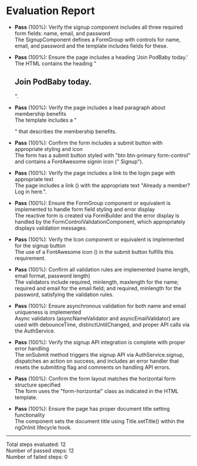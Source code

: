 # Evaluation Report

- **Pass** (100%): Verify the signup component includes all three required form fields: name, email, and password  
  The SignupComponent defines a FormGroup with controls for name, email, and password and the template includes fields for these.

- **Pass** (100%): Ensure the page includes a heading 'Join PodBaby today.'  
  The HTML contains the heading "<h2>Join PodBaby today.</h2>".

- **Pass** (100%): Verify the page includes a lead paragraph about membership benefits  
  The template includes a "<p class="lead">" that describes the membership benefits.

- **Pass** (100%): Confirm the form includes a submit button with appropriate styling and icon  
  The form has a submit button styled with "btn btn-primary form-control" and contains a FontAwesome signin icon ("<i class="fa fa-sign-in"></i> Signup").

- **Pass** (100%): Verify the page includes a link to the login page with appropriate text  
  The page includes a link (<a routerLink="/login">) with the appropriate text "Already a member? Log in here.".

- **Pass** (100%): Ensure the FormGroup component or equivalent is implemented to handle form field styling and error display  
  The reactive form is created via FormBuilder and the error display is handled by the FormControlValidationComponent, which appropriately displays validation messages.

- **Pass** (100%): Verify the Icon component or equivalent is implemented for the signup button  
  The use of a FontAwesome icon (<i class="fa fa-sign-in"></i>) in the submit button fulfills this requirement.

- **Pass** (100%): Confirm all validation rules are implemented (name length, email format, password length)  
  The validators include required, minlength, maxlength for the name; required and email for the email field; and required, minlength for the password, satisfying the validation rules.

- **Pass** (100%): Ensure asynchronous validation for both name and email uniqueness is implemented  
  Async validators (asyncNameValidator and asyncEmailValidator) are used with debounceTime, distinctUntilChanged, and proper API calls via the AuthService.

- **Pass** (100%): Verify the signup API integration is complete with proper error handling  
  The onSubmit method triggers the signup API via AuthService.signup, dispatches an action on success, and includes an error handler that resets the submitting flag and comments on handling API errors.

- **Pass** (100%): Confirm the form layout matches the horizontal form structure specified  
  The form uses the "form-horizontal" class as indicated in the HTML template.

- **Pass** (100%): Ensure the page has proper document title setting functionality  
  The component sets the document title using Title.setTitle() within the ngOnInit lifecycle hook.

---

Total steps evaluated: 12  
Number of passed steps: 12  
Number of failed steps: 0